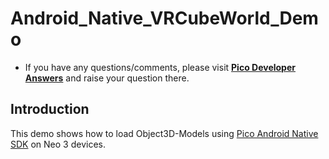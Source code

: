 # Android_Native_VRCubeWorld_Demo
- If you have any questions/comments, please visit [**Pico Developer Answers**](https://devanswers.pico-interactive.com/) and raise your question there.

## Introduction

This demo shows how to load Object3D-Models using [Pico Android Native SDK](https://developer.pico-interactive.com/sdk/index?id=6) on Neo 3 devices.
